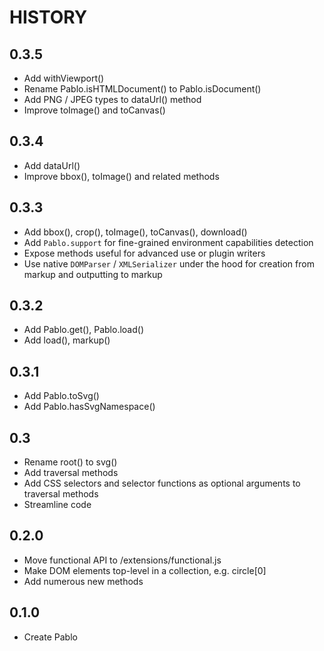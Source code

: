 # HISTORY


## 0.3.5
* Add withViewport()
* Rename Pablo.isHTMLDocument() to Pablo.isDocument()
* Add PNG / JPEG types to dataUrl() method
* Improve toImage() and toCanvas()


## 0.3.4
* Add dataUrl()
* Improve bbox(), toImage() and related methods


## 0.3.3
* Add bbox(), crop(), toImage(), toCanvas(), download()
* Add `Pablo.support` for fine-grained environment capabilities detection
* Expose methods useful for advanced use or plugin writers
* Use native `DOMParser` / `XMLSerializer` under the hood for creation from markup and outputting to markup


## 0.3.2
* Add Pablo.get(), Pablo.load()
* Add load(), markup()


## 0.3.1
* Add Pablo.toSvg()
* Add Pablo.hasSvgNamespace()


## 0.3
* Rename root() to svg()
* Add traversal methods
* Add CSS selectors and selector functions as optional arguments to traversal methods
* Streamline code


## 0.2.0
* Move functional API to /extensions/functional.js
* Make DOM elements top-level in a collection, e.g. circle\[0\]
* Add numerous new methods


## 0.1.0
* Create Pablo
